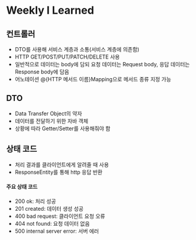 # Weekly I Learned
## 컨트롤러
- DTO를 사용해 서비스 계층과 소통(서비스 계층에 의존함)
- HTTP GET/POST/PUT/PATCH/DELETE 사용
- 일반적으로 데이터는 body에 담되 요청 데이터는 Request body, 응답 데이터는 Response body에 담음
- 어노테이션 @{HTTP 메서드 이름}Mapping으로 메서드 종류 지정 가능

## DTO
- Data Transfer Object의 약자
-  데이터를 전달하기 위한 자바 객체
-  상황에 따라 Getter/Setter를 사용해줘야 함

## 상태 코드
- 처리 결과를 클라이언트에게 알려줄 때 사용
- ResponseEntity를 통해 http 응답 반환
#### 주요 상태 코드
- 200 ok: 처리 성공
- 201 created: 데이터 생성 성공
- 400 bad request: 클라이언트 요청 오류
- 404 not found: 요청 데이터 없음
- 500 internal server error: 서버 에러